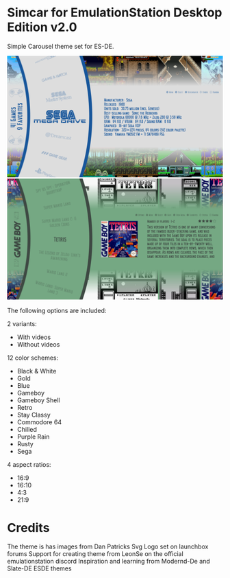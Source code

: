 # Simcar for EmulationStation Desktop Edition v2.0

Simple Carousel theme set for ES-DE.

![systems](system.png)
![games](game.png)

The following options are included:

2 variants:

- With videos
- Without videos

12 color schemes:

- Black & White
- Gold
- Blue
- Gameboy
- Gameboy Shell
- Retro
- Stay Classy
- Commodore 64
- Chilled
- Purple Rain
- Rusty
- Sega

4 aspect ratios:

- 16:9
- 16:10
- 4:3
- 21:9

# Credits

The theme is has images from Dan Patricks Svg Logo set on launchbox forums
Support for creating theme from LeonSe on the official emulationstation discord
Inspiration and learning from Modernd-De and Slate-DE ESDE themes
